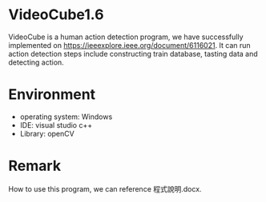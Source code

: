 # VideoCube1.6
VideoCube is a human action detection program, we have successfully implemented on https://ieeexplore.ieee.org/document/6116021.
It can run action detection steps include constructing train database, tasting data and detecting action.

# Environment
* operating system: Windows
* IDE: visual studio c++
* Library: openCV

# Remark
How to use this program, we can reference 程式說明.docx.
